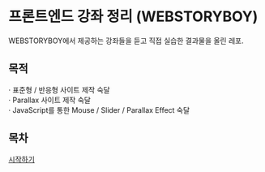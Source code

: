 # 프론트엔드 강좌 정리 (WEBSTORYBOY)
WEBSTORYBOY에서 제공하는 강좌들을 듣고 직접 실습한 결과물을 올린 레포.<br>

## 목적
· 표준형 / 반응형 사이트 제작 숙달<br>
· Parallax 사이트 제작 숙달<br>
· JavaScript를 통한 Mouse / Slider / Parallax Effect 숙달<br>

## 목차
[시작하기](https://hwahyeon.github.io/lecture_wb/)
